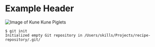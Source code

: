# Example Header

![Image of Kune Kune Piglets](https://ogden_images.s3.amazonaws.com/www.grit.com/images/2014/08/17130426/AdobeStock_220121699-753x500.jpeg)

```
$ git init
Initialized empty Git repository in /Users/skills/Projects/recipe-repository/.git/
```
